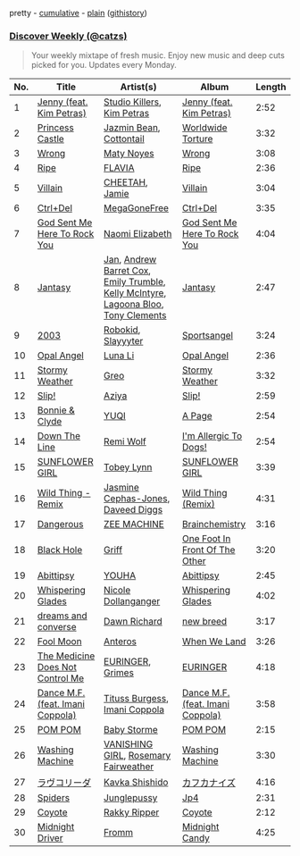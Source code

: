 pretty - [cumulative](/playlists/cumulative/Discover%20Weekly%20(@catzs).md) - [plain](/playlists/plain/37i9dQZEVXcJR8Ys0NBejf) ([githistory](https://github.githistory.xyz/mackorone/spotify-playlist-archive/blob/main/playlists/plain/37i9dQZEVXcJR8Ys0NBejf))

### [Discover Weekly (@catzs)](https://open.spotify.com/playlist/37i9dQZEVXcJR8Ys0NBejf)

> Your weekly mixtape of fresh music. Enjoy new music and deep cuts picked for you. Updates every Monday.

| No. | Title | Artist(s) | Album | Length |
|---|---|---|---|---|
| 1 | [Jenny (feat. Kim Petras)](https://open.spotify.com/track/6iKV3OxYyXJK1uAoZnKVMz) | [Studio Killers](https://open.spotify.com/artist/7avo0PmlW8O1YLEt9DnWQT), [Kim Petras](https://open.spotify.com/artist/3Xt3RrJMFv5SZkCfUE8C1J) | [Jenny (feat. Kim Petras)](https://open.spotify.com/album/2Il5QGyrXg4WlV98sRWt7B) | 2:52 |
| 2 | [Princess Castle](https://open.spotify.com/track/4Cbrtoamv6acNiHNAUKnj0) | [Jazmin Bean](https://open.spotify.com/artist/6blEmsLU25ewy8hHtgZaSL), [Cottontail](https://open.spotify.com/artist/4TVXVHRuEfI05r7V2iKvss) | [Worldwide Torture](https://open.spotify.com/album/2SVRzumTLUTdoHgYNQ4Rh9) | 3:32 |
| 3 | [Wrong](https://open.spotify.com/track/7xr1sZnAsWnQK4LzJ3Yfbo) | [Maty Noyes](https://open.spotify.com/artist/5JSXWmQO8csVUy6hSRu8TA) | [Wrong](https://open.spotify.com/album/17XY8hqXk0M8bUFRm2bK8g) | 3:08 |
| 4 | [Ripe](https://open.spotify.com/track/4Y1v4FAnkAeiohrC1OhBkt) | [FLAVIA](https://open.spotify.com/artist/4KvJPTW5GGjm49mMuzftPA) | [Ripe](https://open.spotify.com/album/6x4wwa4w8n5hWQUTAsqVMJ) | 2:36 |
| 5 | [Villain](https://open.spotify.com/track/2OHTbYkAIkrHhQrPxiDzK3) | [CHEETAH](https://open.spotify.com/artist/6ftZYkensUYXNiMM7nFwhE), [Jamie](https://open.spotify.com/artist/4UDUiH0oH8LXfPTkU0JyUK) | [Villain](https://open.spotify.com/album/0JFuQPWzXwHpGcXqkrgoXT) | 3:04 |
| 6 | [Ctrl+Del](https://open.spotify.com/track/02Fbo5ujnZyo6o3Bluopoi) | [MegaGoneFree](https://open.spotify.com/artist/3tWkCJzvXG06cMypQEvEE4) | [Ctrl+Del](https://open.spotify.com/album/17lYWR2U02AThrh8GsJFPg) | 3:35 |
| 7 | [God Sent Me Here To Rock You](https://open.spotify.com/track/4C6zzsUHSqay1oxApAM5Fx) | [Naomi Elizabeth](https://open.spotify.com/artist/2NfIAB4zXmdM96yLxDi4t2) | [God Sent Me Here To Rock You](https://open.spotify.com/album/0o6F8QM9ezIj8fwDsSh4hW) | 4:04 |
| 8 | [Jantasy](https://open.spotify.com/track/2J7JMNHcWa8Jg41SNOl4OX) | [Jan](https://open.spotify.com/artist/3kjA2xAd5YnNXi5ayMxBFq), [Andrew Barret Cox](https://open.spotify.com/artist/4nhTegqVKeJefayKd3K13N), [Emily Trumble](https://open.spotify.com/artist/1mvCix7ZWq6T54C6lrtUrQ), [Kelly McIntyre](https://open.spotify.com/artist/5foyiDvEn0QyMGXrMzjD3F), [Lagoona Bloo](https://open.spotify.com/artist/3XoIXXjhnjGVs1SqBsMrjp), [Tony Clements](https://open.spotify.com/artist/4599nUz9C2mcBaTF87L7mn) | [Jantasy](https://open.spotify.com/album/215BonTXRx9X6vw5XjbOBx) | 2:47 |
| 9 | [2003](https://open.spotify.com/track/3dPsAl9RTZjZvdO8ubgsOc) | [Robokid](https://open.spotify.com/artist/3n7KOlGKfaR8KKKSkC4tA3), [Slayyyter](https://open.spotify.com/artist/4QM5QCHicznALtX885CnZC) | [Sportsangel](https://open.spotify.com/album/60fnbfnshzCwfnBoTJwgri) | 3:24 |
| 10 | [Opal Angel](https://open.spotify.com/track/1erRPfJ3q2WKnFfjgqqMUG) | [Luna Li](https://open.spotify.com/artist/4ZAk3yVJdtf1CFnTiG08U3) | [Opal Angel](https://open.spotify.com/album/3qJ4UTBHovAIFmCGeN0OtL) | 2:36 |
| 11 | [Stormy Weather](https://open.spotify.com/track/4gCvwRdzQukXTkS5In6g8h) | [Greo](https://open.spotify.com/artist/5ikzbnfsqZ9ohZIlrb2kkq) | [Stormy Weather](https://open.spotify.com/album/1xSZxNj5K69ypnhMp9y77z) | 3:32 |
| 12 | [Slip!](https://open.spotify.com/track/2Me1bwMhJJBCsAeoE1o2bF) | [Aziya](https://open.spotify.com/artist/5GlFG0lCadjEBnY1w1FwwW) | [Slip!](https://open.spotify.com/album/0eWSox1dMIbPr25qaGT1fs) | 2:59 |
| 13 | [Bonnie & Clyde](https://open.spotify.com/track/21aIsunB7PfZI0vlIoaJPh) | [YUQI](https://open.spotify.com/artist/22aCD8IrQZjcPgZw728QT6) | [A Page](https://open.spotify.com/album/7jmRVFWYCVgx2OEC1ZQJH8) | 2:54 |
| 14 | [Down The Line](https://open.spotify.com/track/2ZDRA0S22sue6jpghf2qol) | [Remi Wolf](https://open.spotify.com/artist/0NB5HROxc8dDBXpkIi1v3d) | [I'm Allergic To Dogs!](https://open.spotify.com/album/23JijmRgLWloEMnFUwHJa2) | 2:54 |
| 15 | [SUNFLOWER GIRL](https://open.spotify.com/track/4jKySfy1yg9USFbSNRbYdZ) | [Tobey Lynn](https://open.spotify.com/artist/27SNFpBp1sjHDq0QeZnleZ) | [SUNFLOWER GIRL](https://open.spotify.com/album/5LiCQfq3pjI52M3hfuFrLz) | 3:39 |
| 16 | [Wild Thing - Remix](https://open.spotify.com/track/3l5aJZ0oxKotBIHxol6zmV) | [Jasmine Cephas-Jones](https://open.spotify.com/artist/4H3e5t5utgPvj6Nsuda5QF), [Daveed Diggs](https://open.spotify.com/artist/3twuAojvYNrlWZpMkxLm3P) | [Wild Thing (Remix)](https://open.spotify.com/album/642r1BMmLQtVm4y0KtkgEj) | 4:31 |
| 17 | [Dangerous](https://open.spotify.com/track/1tajv36FspC3QH3sv9UfbM) | [ZEE MACHINE](https://open.spotify.com/artist/3v7HInx1B5wGtG90l8OgLg) | [Brainchemistry](https://open.spotify.com/album/560YwG1sCyfvWsHC0Q4you) | 3:16 |
| 18 | [Black Hole](https://open.spotify.com/track/0vnKE8ukNmF641XhnEyZJD) | [Griff](https://open.spotify.com/artist/5RJFJWYgtgWktosLrUDzff) | [One Foot In Front Of The Other](https://open.spotify.com/album/6CR4ozv4yOdaA3f6PPQepA) | 3:20 |
| 19 | [Abittipsy](https://open.spotify.com/track/1pU5SijPp89lNrZHJL0166) | [YOUHA](https://open.spotify.com/artist/2lZFlNiQMLa2fuX3pkXcan) | [Abittipsy](https://open.spotify.com/album/6QpIl0FPITcpoJTn5HP4vD) | 2:45 |
| 20 | [Whispering Glades](https://open.spotify.com/track/2Fgcvf0iWg9w3toxg7ZvsS) | [Nicole Dollanganger](https://open.spotify.com/artist/0MfC3pip8rY8OFLJVVNvBO) | [Whispering Glades](https://open.spotify.com/album/1A2gzWlNrtDald6HIRbZgb) | 4:02 |
| 21 | [dreams and converse](https://open.spotify.com/track/2iLXKhfGeYZZLIHASHANkl) | [Dawn Richard](https://open.spotify.com/artist/6pSsE5y0uJMwYj83KrPyf9) | [new breed](https://open.spotify.com/album/0CGVcoGPKwvQjDu4OHid7U) | 3:17 |
| 22 | [Fool Moon](https://open.spotify.com/track/24zNg13wIk2W9CiWWBLjI6) | [Anteros](https://open.spotify.com/artist/7AgbaohUbhWwjjNKCSOB2x) | [When We Land](https://open.spotify.com/album/3HOmR2WWJGCB7d2fdDwC5o) | 3:26 |
| 23 | [The Medicine Does Not Control Me](https://open.spotify.com/track/4Ftp4QhY6lFqBEk2F22PEa) | [EURINGER](https://open.spotify.com/artist/0tP6FIlMVLyL77iQxW2rbD), [Grimes](https://open.spotify.com/artist/053q0ukIDRgzwTr4vNSwab) | [EURINGER](https://open.spotify.com/album/3errLr3puRVdp8Rgh8g3lf) | 4:18 |
| 24 | [Dance M.F. (feat. Imani Coppola)](https://open.spotify.com/track/6QsmIZZa2i5cSxOVR3HfJz) | [Tituss Burgess](https://open.spotify.com/artist/278a67UsMrPtjVfhFDNcwq), [Imani Coppola](https://open.spotify.com/artist/4stDtiogPv0MnO9rcS4uci) | [Dance M.F. (feat. Imani Coppola)](https://open.spotify.com/album/0giAEstcEDPO1NUEyj0Hi1) | 3:58 |
| 25 | [POM POM](https://open.spotify.com/track/6jiDElFrEP4jZhE4UubLgL) | [Baby Storme](https://open.spotify.com/artist/7cwYKm54nTTbnm0UnH0xBe) | [POM POM](https://open.spotify.com/album/5tsEsOrXOtHabeXXdCKotE) | 2:15 |
| 26 | [Washing Machine](https://open.spotify.com/track/6UVRuALsY1Q9THdXLouEUe) | [VANISHING GIRL](https://open.spotify.com/artist/0z5Sp5kPFConDlXjb0V9vJ), [Rosemary Fairweather](https://open.spotify.com/artist/4I4taY0pRzBIGmIgsBqcrE) | [Washing Machine](https://open.spotify.com/album/0edYR0ydMBFJFt2OHwDrmt) | 3:30 |
| 27 | [ラヴコリーダ](https://open.spotify.com/track/4rNhkEP6PHZ8hC29V6NDco) | [Kavka Shishido](https://open.spotify.com/artist/0dlbyoDrOHqBVQpKdPuUB8) | [カフカナイズ](https://open.spotify.com/album/7A69TJFE3scId4Umluyvc7) | 4:16 |
| 28 | [Spiders](https://open.spotify.com/track/3c7Fz5gSqqYMc81pv79AGT) | [Junglepussy](https://open.spotify.com/artist/6atGQM99IrRfUefJFore1B) | [Jp4](https://open.spotify.com/album/5agYNY4IFgl4yQ3gIGLW65) | 2:31 |
| 29 | [Coyote](https://open.spotify.com/track/0DKWloLEYOdSKZ1RaNnB7I) | [Rakky Ripper](https://open.spotify.com/artist/709Jlt6vuJFApBGA8oXabj) | [Coyote](https://open.spotify.com/album/3QnI1vfQleQo4momNgvVn7) | 2:12 |
| 30 | [Midnight Driver](https://open.spotify.com/track/1rXVzDHh77MLvrwM8cFUpD) | [Fromm](https://open.spotify.com/artist/4ht1mwP4ouSu79jOOktCY3) | [Midnight Candy](https://open.spotify.com/album/6jU28TIxDs4HEkaJ4ea2zO) | 4:25 |